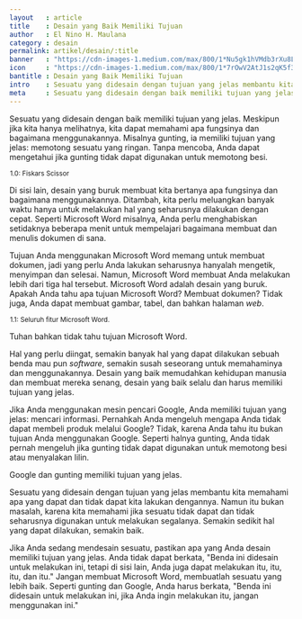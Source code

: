 ```yaml
---
layout   : article
title    : Desain yang Baik Memiliki Tujuan
author   : El Nino H. Maulana
category : desain
permalink: artikel/desain/:title
banner   : "https://cdn-images-1.medium.com/max/800/1*Nu5gk1hVMdb3rXu8Lkeeqg.png"
icon     : "https://cdn-images-1.medium.com/max/800/1*7rOwV2AtJ1s2qK5f3F4G_A.png"
bantitle : Desain yang Baik Memiliki Tujuan
intro    : Sesuatu yang didesain dengan tujuan yang jelas membantu kita memahami apa yang dapat dan tidak dapat kita lakukan dengannya.
meta     : Sesuatu yang didesain dengan baik memiliki tujuan yang jelas. Meskipun jika kita hanya melihatnya, kita dapat memahami bagaimana menggunakannya dan apa fungsinya.
---
```


Sesuatu yang didesain dengan baik memiliki tujuan yang jelas. Meskipun jika kita hanya melihatnya, kita dapat memahami apa fungsinya dan bagaimana menggunakannya. Misalnya gunting, ia memiliki tujuan yang jelas: memotong sesuatu yang ringan. Tanpa mencoba, Anda dapat mengetahui jika gunting tidak dapat digunakan untuk memotong besi.

<img src="data:image/png;base64,R0lGODlhAQABAAD/ACwAAAAAAQABAAACADs=" data-src="https://cdn-images-1.medium.com/max/800/1*CHBzs7Wr_nqYVqHVN8g1yg.jpeg" alt="Fiskars Scissor" title="Fiskars Scissor"><small class="site-article__caption"><span class="oldstyle">1.0:</span> Fiskars Scissor</small>

Di sisi lain, desain yang buruk membuat kita bertanya apa fungsinya dan bagaimana menggunakannya. Ditambah, kita perlu meluangkan banyak waktu hanya untuk melakukan hal yang seharusnya dilakukan dengan cepat. Seperti Microsoft Word misalnya, Anda perlu menghabiskan setidaknya beberapa menit untuk mempelajari bagaimana membuat dan menulis dokumen di sana.

Tujuan Anda menggunakan Microsoft Word memang untuk membuat dokumen, jadi yang perlu Anda lakukan seharusnya hanyalah mengetik, menyimpan dan selesai. Namun, Microsoft Word membuat Anda melakukan lebih dari tiga hal tersebut. Microsoft Word adalah desain yang buruk. Apakah Anda tahu apa tujuan Microsoft Word? Membuat dokumen? Tidak juga, Anda dapat membuat gambar, tabel, dan bahkan halaman *web*.

<img src="data:image/png;base64,R0lGODlhAQABAAD/ACwAAAAAAQABAAACADs=" data-src="https://cdn-images-1.medium.com/max/800/1*mzYZBPctgUGG5sNVsrFQBA.jpeg" alt="Seluruh fitur Microsoft Word." title="Seluruh fitur Microsoft Word."><small class="site-article__caption"><span class="oldstyle">1.1:</span> Seluruh fitur Microsoft Word.</small>

Tuhan bahkan tidak tahu tujuan Microsoft Word.

Hal yang perlu diingat, semakin banyak hal yang dapat dilakukan sebuah benda mau pun *software*, semakin susah seseorang untuk memahaminya dan menggunakannya. Desain yang baik memudahkan kehidupan manusia dan membuat mereka senang, desain yang baik selalu dan harus memiliki tujuan yang jelas.

Jika Anda menggunakan mesin pencari Google, Anda memiliki tujuan yang jelas: mencari informasi. Pernahkah Anda mengeluh mengapa Anda tidak dapat membeli produk melalui Google? Tidak, karena Anda tahu itu bukan tujuan Anda menggunakan Google. Seperti halnya gunting, Anda tidak pernah mengeluh jika gunting tidak dapat digunakan untuk memotong besi atau menyalakan lilin.

Google dan gunting memiliki tujuan yang jelas.

Sesuatu yang didesain dengan tujuan yang jelas membantu kita memahami apa yang dapat dan tidak dapat kita lakukan dengannya. Namun itu bukan masalah, karena kita memahami jika sesuatu tidak dapat dan tidak seharusnya digunakan untuk melakukan segalanya. Semakin sedikit hal yang dapat dilakukan, semakin baik.

Jika Anda sedang mendesain sesuatu, pastikan apa yang Anda desain memiliki tujuan yang jelas. Anda tidak dapat berkata, "Benda ini didesain untuk melakukan ini, tetapi di sisi lain, Anda juga dapat melakukan itu, itu, itu, dan itu." Jangan membuat Microsoft Word, membuatlah sesuatu yang lebih baik. Seperti gunting dan Google, Anda harus berkata, "Benda ini didesain untuk melakukan ini, jika Anda ingin melakukan itu, jangan menggunakan ini."
